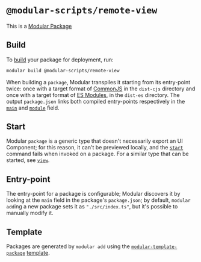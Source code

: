 # `@modular-scripts/remote-view`

This is a [Modular Package](https://modular.js.org/package-types/package)

## Build

To [build](https://modular.js.org/commands/build.md) your package for
deployment, run:

```bash
modular build @modular-scripts/remote-view
```

When building a `package`, Modular transpiles it starting from its entry-point
twice: once with a target format of
[CommonJS](https://nodejs.org/api/modules.html) in the `dist-cjs` directory and
once with a target format of
[ES Modules](https://developer.mozilla.org/en-US/docs/Web/JavaScript/Guide/Modules),
in the `dist-es` directory. The output `package.json` links both compiled
entry-points respectively in the
[`main`](https://docs.npmjs.com/cli/v9/configuring-npm/package-json#main) and
[`module`](https://github.com/dherman/defense-of-dot-js/blob/master/proposal.md)
field.

## Start

Modular `package` is a generic type that doesn't necessarily export an UI
Component; for this reason, it can't be previewed locally, and the
[`start`](https://modular.js.org/commands/start.md) command fails when invoked
on a package. For a similar type that can be started, see [`view`](./view.md).

## Entry-point

The entry-point for a package is configurable; Modular discovers it by looking
at the `main` field in the package's `package.json`; by default,
`modular add`ing a new package sets it as `"./src/index.ts"`, but it's possible
to manually modify it.

## Template

Packages are generated by `modular add` using the
[`modular-template-package`](https://github.com/jpmorganchase/modular/tree/main/packages/modular-template-package)
[template](https://modular.js.org/package-types/template.md).
